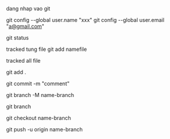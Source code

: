 dang nhap vao git

git config --global user.name "xxx"
git config --global user.email "a@gmail.com"

<!-- Xem trang thai cua file -->
git status

<!-- tracked files -->
 tracked tung file
git add namefile

tracked all file

git add .

<!-- Dong goi  -->

git commit -m "comment"

<!-- tao mot nhanh moi -->

git branch -M name-branch

<!-- Xem cac nhanh -->

git branch

<!-- Doi nhanh -->

git checkout name-branch

<!-- push file -->

git push -u origin name-branch


